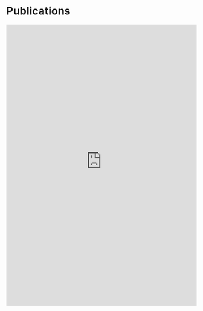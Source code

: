 # Publications

<!-- <object style="width:650px;height:800px;" type="text/html" -->
<!-- 	data="http://hal.archives-ouvertes.fr/Public/afficheRequetePubli.php?auteur_exp=Jean-Matthieu,Etancelin&CB_auteur=oui&CB_titre=oui&CB_article=oui&langue=Francais&tri_exp=typdoc&tri_exp2=annee_publi&tri_exp3=date_publi&ordre_aff=TA&Fen=Aff&css=http://jmetancelin.free.fr/myhal.css"></object> -->

<iframe src="https://haltools.archives-ouvertes.fr/Public/afficheRequetePubli.php?idHal=jean-matthieu-etancelin&CB_auteur=oui&CB_titre=oui&CB_article=oui&langue=English&tri_exp2=annee_publi&tri_exp=typdoc&tri_exp3=date_publi&ordre_aff=TA&Fen=Aff" width="100%"height="746px" frameborder="0"></iframe>

